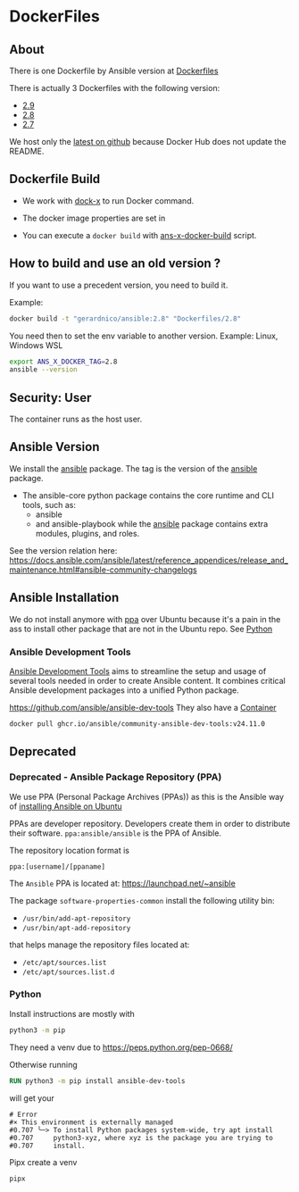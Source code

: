 # DockerFiles

## About
There is one Dockerfile by Ansible version at [Dockerfiles](../Dockerfiles)

There is actually 3 Dockerfiles with the following version:

* [2.9](../Dockerfiles/2.9)
* [2.8](../Dockerfiles/2.8)
* [2.7](../Dockerfiles/2.7)

We host only the [latest on github](https://github.com/gerardnico/ansible/pkgs/container/ansible)
because Docker Hub does not update the README.

## Dockerfile Build

* We work with [dock-x](https://github.com/gerardnico/dock-x) to run Docker command.

* The docker image properties are set in [](../.envrc)

* You can execute a `docker build` with [ans-x-docker-build](ans-x-docker-build) script.



## How to build and use an old version ?

If you want to use a precedent version, you need to build it.

Example:
```bash
docker build -t "gerardnico/ansible:2.8" "Dockerfiles/2.8"
```

You need then to set the env variable to another version. Example: Linux, Windows WSL
```bash
export ANS_X_DOCKER_TAG=2.8
ansible --version
```

## Security: User 

The container runs as the host user.

## Ansible Version

We install the [ansible](https://pypi.org/project/ansible/) package.
The tag is the version of the [ansible](https://pypi.org/project/ansible/) package.

* The ansible-core python package contains the core runtime and CLI tools, such as:
    * ansible
    * and ansible-playbook
      while the [ansible](https://pypi.org/project/ansible/) package contains extra modules, plugins, and roles.

See the version relation here: https://docs.ansible.com/ansible/latest/reference_appendices/release_and_maintenance.html#ansible-community-changelogs

## Ansible Installation


We do not install anymore with [ppa](#deprecated---ansible-package-repository-ppa) over Ubuntu
because it's a pain in the ass to install other package that are not in the Ubuntu repo.
See [Python](#python)

### Ansible Development Tools


[Ansible Development Tools](https://ansible.readthedocs.io/projects/dev-tools/)
aims to streamline the setup and usage of several tools needed in order to create Ansible content.
It combines critical Ansible development packages into a unified Python package.

https://github.com/ansible/ansible-dev-tools
They also have a [Container](https://ansible.readthedocs.io/projects/dev-tools/container/#related-links)
```bash
docker pull ghcr.io/ansible/community-ansible-dev-tools:v24.11.0
```



## Deprecated
### Deprecated - Ansible Package Repository (PPA)

We use PPA (Personal Package Archives (PPAs))
as this is the Ansible way of [installing Ansible on Ubuntu](https://docs.ansible.com/ansible/latest/installation_guide/installation_distros.html#installing-ansible-on-ubuntu)


PPAs are developer repository. Developers create them in order to distribute their software.
`ppa:ansible/ansible` is the PPA of Ansible.

The repository location format is

```
ppa:[username]/[ppaname]
```

The `Ansible` PPA is located at: https://launchpad.net/~ansible

The package `software-properties-common` install the following utility bin:

* `/usr/bin/add-apt-repository`
* `/usr/bin/apt-add-repository`

that helps manage the repository files located at:

* `/etc/apt/sources.list`
* `/etc/apt/sources.list.d`




### Python

Install instructions are mostly with
```bash
python3 -m pip
```
They need a venv due to https://peps.python.org/pep-0668/

Otherwise running
```Dockerfile
RUN python3 -m pip install ansible-dev-tools
```
will get your
```
# Error
#× This environment is externally managed
#0.707 ╰─> To install Python packages system-wide, try apt install
#0.707     python3-xyz, where xyz is the package you are trying to
#0.707     install.
```

Pipx create a venv
```bash
pipx
```



